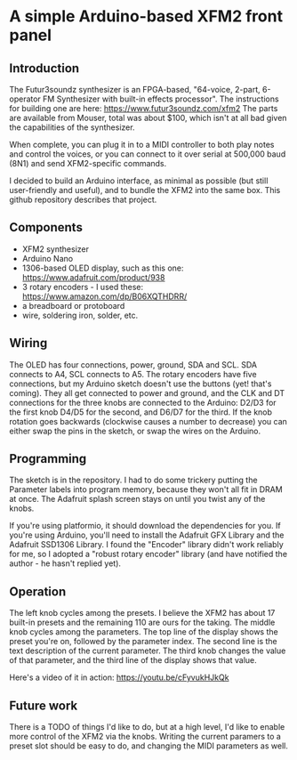 # A simple Arduino-based XFM2 front panel

## Introduction

The Futur3soundz synthesizer is an FPGA-based, "64-voice, 2-part, 6-operator FM Synthesizer with built-in effects processor".
The instructions for building one are here: https://www.futur3soundz.com/xfm2
The parts are available from Mouser, total was about $100, which isn't at all bad given the capabilities
of the synthesizer.

When complete, you can plug it in to a MIDI controller to both play notes and control the voices, or you can
connect to it over serial at 500,000 baud (8N1) and send XFM2-specific commands.

I decided to build an Arduino interface, as minimal as possible (but still user-friendly and useful), and to bundle
the XFM2 into the same box. This github repository describes that project.

## Components

 - XFM2 synthesizer
 - Arduino Nano
 - 1306-based OLED display, such as this one: https://www.adafruit.com/product/938
 - 3 rotary encoders - I used these: https://www.amazon.com/dp/B06XQTHDRR/
 - a breadboard or protoboard
 - wire, soldering iron, solder, etc.

## Wiring

The OLED has four connections, power, ground, SDA and SCL. SDA connects to A4, SCL connects to A5.
The rotary encoders have five connections, but my Arduino sketch doesn't use the buttons (yet! that's coming).
They all get connected to power and ground, and the CLK and DT connections for the three knobs are connected
to the Arduino: D2/D3 for the first knob D4/D5 for the second, and D6/D7 for the third. If the knob rotation goes
backwards (clockwise causes a number to decrease) you can either swap the pins in the sketch, or swap the wires on the Arduino.

## Programming

The sketch is in the repository. I had to do some trickery putting the Parameter labels into program memory, because they won't all fit in DRAM at once. The Adafruit splash screen stays on until you twist any of the knobs.

If you're using platformio, it should download the dependencies for you. If you're using Arduino, you'll need to install the Adafruit GFX Library and the Adafruit SSD1306 Library. I found the "Encoder" library didn't work reliably for me, so I adopted a "robust rotary encoder" library (and have notified the author - he hasn't replied yet).

## Operation

The left knob cycles among the presets. I believe the XFM2 has about 17 built-in presets and the remaining 110 are ours for the taking. The middle knob cycles among the parameters. The top line of the display shows the preset you're on, followed by the parameter index. The second line is the text description of the current parameter. The third knob changes the value of that parameter, and the third line of the display shows that value.

Here's a video of it in action: https://youtu.be/cFyvukHJkQk

## Future work

There is a TODO of things I'd like to do, but at a high level, I'd like to enable more control of the XFM2 via the knobs.
Writing the current paramers to a preset slot should be easy to do, and changing the MIDI parameters as well.
